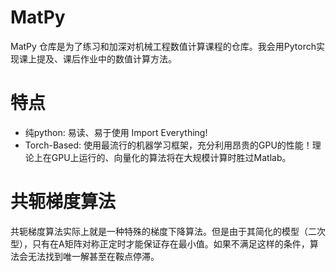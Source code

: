 # MatPy
MatPy 仓库是为了练习和加深对机械工程数值计算课程的仓库。我会用Pytorch实现课上提及、课后作业中的数值计算方法。

# 特点
+ 纯python: 易读、易于使用 Import Everything!
+ Torch-Based: 使用最流行的机器学习框架，充分利用昂贵的GPU的性能！理论上在GPU上运行的、向量化的算法将在大规模计算时胜过Matlab。

# 共轭梯度算法
共轭梯度算法实际上就是一种特殊的梯度下降算法。但是由于其简化的模型（二次型），只有在A矩阵对称正定时才能保证存在最小值。如果不满足这样的条件，算法会无法找到唯一解甚至在鞍点停滞。
